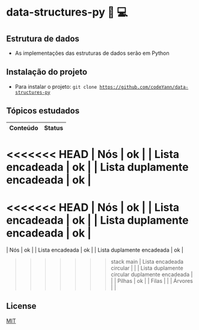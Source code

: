 # data-structures-py :book: :computer:

## Estrutura de dados

- As implementações das estruturas de dados serão em Python

## Instalação do projeto

- Para instalar o projeto: <code>git clone https://github.com/codeYann/data-structures-py </code>

## Tópicos estudados

| Conteúdo                                       | Status |
| ---------------------------------------------- | ------ |
<<<<<<< HEAD
| Nós                                            | ok     |
| Lista encadeada                                | ok     |
| Lista duplamente encadeada                     | ok     |
=======
<<<<<<< HEAD
| Nós                                            |   ok   |
| Lista encadeada                                |   ok   |
| Lista duplamente encadeada                     |   ok   |
=======
| Nós                                            | ok     |
| Lista encadeada                                | ok     |
| Lista duplamente encadeada                     | ok     |
>>>>>>> stack
>>>>>>> main
| Lista encadeada circular                       |        |
| Lista duplamente circular duplamente encadeada |        |
| Pilhas                                         | ok     |
| Filas                                          |        |
| Árvores                                        |        |

## License

[MIT](https://choosealicense.com/licenses/mit/)
